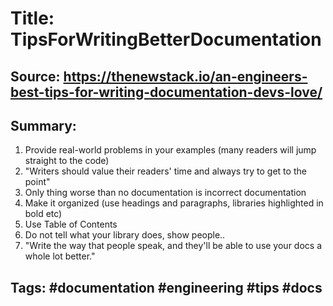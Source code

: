 # Title: TipsForWritingBetterDocumentation
## Source: https://thenewstack.io/an-engineers-best-tips-for-writing-documentation-devs-love/ 

## Summary: 

1. Provide real-world problems in your examples (many readers will jump straight to the code)
1. "Writers should value their readers' time and always try to get to the point"
1. Only thing worse than no documentation is incorrect documentation
1. Make it organized (use headings and paragraphs, libraries highlighted in bold etc)
1. Use Table of Contents
1. Do not tell what your library does, show people..
1. "Write the way that people speak, and they'll be able to use your docs a whole lot better."

## Tags: #documentation #engineering #tips #docs 

